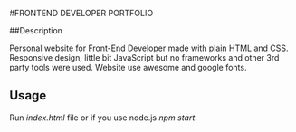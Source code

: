 
#FRONTEND DEVELOPER PORTFOLIO

##Description

Personal website for Front-End Developer made with plain HTML and CSS.
Responsive design, little bit JavaScript but no frameworks and other 3rd party tools were used.
Website use awesome and google fonts.

## Usage

Run *index.html* file or if you use node.js *npm start*.
